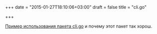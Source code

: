 +++
date = "2015-01-27T18:10:06+03:00"
draft = false
title = "cli.go"

+++

<p><a href="http://www.progville.com/go/cli-go-better-command-line-applications-go/">Пример использования пакета cli.go</a>&nbsp;и почему этот пакет так хорош.</p>

